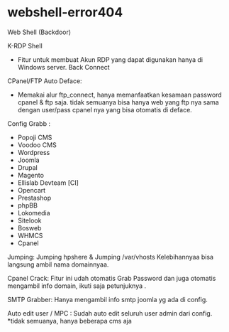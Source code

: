 # webshell-error404
Web Shell (Backdoor)


K-RDP Shell
- Fitur untuk membuat Akun RDP yang dapat digunakan hanya di Windows server.
Back Connect

CPanel/FTP Auto Deface:
- Memakai alur ftp_connect, hanya memanfaatkan kesamaan password cpanel & ftp saja. tidak semuanya bisa
hanya web yang ftp nya sama dengan user/pass cpanel nya yang bisa otomatis di deface.

Config Grabb :
- Popoji CMS
- Voodoo CMS
- Wordpress
- Joomla
- Drupal
- Magento
- Ellislab Devteam [CI]
- Opencart
- Prestashop
- phpBB
- Lokomedia
- Sitelook
- Bosweb
- WHMCS
- Cpanel

Jumping:
Jumping hpshere & Jumping /var/vhosts
Kelebihannyaa bisa langsung ambil nama domainnyaa.

Cpanel Crack:
Fitur ini udah otomatis Grab Password dan juga otomatis mengambil info domain, ikuti saja petunjuknya .

SMTP Grabber:
Hanya mengambil info smtp joomla yg ada di config.

Auto edit user / MPC :
Sudah auto edit seluruh user admin dari config. *tidak semuanya, hanya beberapa cms aja
